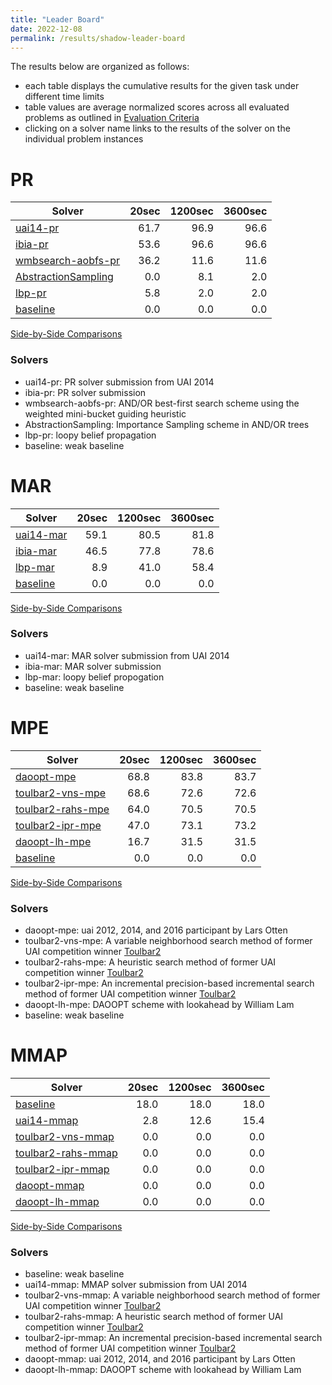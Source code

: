 ```yaml
---
title: "Leader Board"
date: 2022-12-08
permalink: /results/shadow-leader-board
---
```




The results below are organized as follows:
- each table displays the cumulative results for the given task under different time limits
- table values are average normalized scores across all evaluated problems as outlined in [Evaluation Criteria](https://uaicompetition.github.io/uci-2022/results/evaluation-criteria/)
- clicking on a solver name links to the results of the solver on the individual problem instances 


# PR

|                               Solver                               | 20sec | 1200sec | 3600sec |
| ------------------------------------------------------------------ | ----: | ------: | ------: |
| [uai14-pr](solver-scores/uai14-pr-scores.md)                       |  61.7 |    96.9 |    96.6 |
| [ibia-pr](solver-scores/ibia-pr-scores.md)                         |  53.6 |    96.6 |    96.6 |
| [wmbsearch-aobfs-pr](solver-scores/wmbsearch-aobfs-pr-scores.md)   |  36.2 |    11.6 |    11.6 |
| [AbstractionSampling](solver-scores/AbstractionSampling-scores.md) |   0.0 |     8.1 |     2.0 |
| [lbp-pr](solver-scores/lbp-pr-scores.md)                           |   5.8 |     2.0 |     2.0 |
| [baseline](solver-scores/baseline-scores.md)                       |   0.0 |     0.0 |     0.0 |

[Side-by-Side Comparisons](solver-scores/PR-scores-comparison.md)

### Solvers

- uai14-pr: PR solver submission from UAI 2014
- ibia-pr: PR solver submission
- wmbsearch-aobfs-pr: AND/OR best-first search scheme using the weighted mini-bucket guiding heuristic
- AbstractionSampling: Importance Sampling scheme in AND/OR trees
- lbp-pr: loopy belief propagation
- baseline: weak baseline

# MAR

|                     Solver                     | 20sec | 1200sec | 3600sec |
| ---------------------------------------------- | ----: | ------: | ------: |
| [uai14-mar](solver-scores/uai14-mar-scores.md) |  59.1 |    80.5 |    81.8 |
| [ibia-mar](solver-scores/ibia-mar-scores.md)   |  46.5 |    77.8 |    78.6 |
| [lbp-mar](solver-scores/lbp-mar-scores.md)     |   8.9 |    41.0 |    58.4 |
| [baseline](solver-scores/baseline-scores.md)   |   0.0 |     0.0 |     0.0 |

[Side-by-Side Comparisons](solver-scores/MAR-scores-comparison.md)

### Solvers

- uai14-mar: MAR solver submission from UAI 2014
- ibia-mar: MAR solver submission
- lbp-mar: loopy belief propogation
- baseline: weak baseline

# MPE

|                             Solver                             | 20sec | 1200sec | 3600sec |
| -------------------------------------------------------------- | ----: | ------: | ------: |
| [daoopt-mpe](solver-scores/daoopt-mpe-scores.md)               |  68.8 |    83.8 |    83.7 |
| [toulbar2-vns-mpe](solver-scores/toulbar2-vns-mpe-scores.md)   |  68.6 |    72.6 |    72.6 |
| [toulbar2-rahs-mpe](solver-scores/toulbar2-rahs-mpe-scores.md) |  64.0 |    70.5 |    70.5 |
| [toulbar2-ipr-mpe](solver-scores/toulbar2-ipr-mpe-scores.md)   |  47.0 |    73.1 |    73.2 |
| [daoopt-lh-mpe](solver-scores/daoopt-lh-mpe-scores.md)         |  16.7 |    31.5 |    31.5 |
| [baseline](solver-scores/baseline-scores.md)                   |   0.0 |     0.0 |     0.0 |

[Side-by-Side Comparisons](solver-scores/MPE-scores-comparison.md)

### Solvers

- daoopt-mpe: uai 2012, 2014, and 2016 participant by Lars Otten
- toulbar2-vns-mpe: A variable neighborhood search method of former UAI competition winner [Toulbar2](https://github.com/toulbar2/toulbar2)
- toulbar2-rahs-mpe: A heuristic search method of former UAI competition winner [Toulbar2](https://github.com/toulbar2/toulbar2)
- toulbar2-ipr-mpe: An incremental precision-based incremental search method of former UAI competition winner [Toulbar2](https://github.com/toulbar2/toulbar2)
- daoopt-lh-mpe: DAOOPT scheme with lookahead by William Lam
- baseline: weak baseline

# MMAP

|                              Solver                              | 20sec | 1200sec | 3600sec |
| ---------------------------------------------------------------- | ----: | ------: | ------: |
| [baseline](solver-scores/baseline-scores.md)                     |  18.0 |    18.0 |    18.0 |
| [uai14-mmap](solver-scores/uai14-mmap-scores.md)                 |   2.8 |    12.6 |    15.4 |
| [toulbar2-vns-mmap](solver-scores/toulbar2-vns-mmap-scores.md)   |   0.0 |     0.0 |     0.0 |
| [toulbar2-rahs-mmap](solver-scores/toulbar2-rahs-mmap-scores.md) |   0.0 |     0.0 |     0.0 |
| [toulbar2-ipr-mmap](solver-scores/toulbar2-ipr-mmap-scores.md)   |   0.0 |     0.0 |     0.0 |
| [daoopt-mmap](solver-scores/daoopt-mmap-scores.md)               |   0.0 |     0.0 |     0.0 |
| [daoopt-lh-mmap](solver-scores/daoopt-lh-mmap-scores.md)         |   0.0 |     0.0 |     0.0 |

[Side-by-Side Comparisons](solver-scores/MMAP-scores-comparison.md)

### Solvers

- baseline: weak baseline
- uai14-mmap: MMAP solver submission from UAI 2014
- toulbar2-vns-mmap: A variable neighborhood search method of former UAI competition winner [Toulbar2](https://github.com/toulbar2/toulbar2)
- toulbar2-rahs-mmap: A heuristic search method of former UAI competition winner [Toulbar2](https://github.com/toulbar2/toulbar2)
- toulbar2-ipr-mmap: An incremental precision-based incremental search method of former UAI competition winner [Toulbar2](https://github.com/toulbar2/toulbar2)
- daoopt-mmap: uai 2012, 2014, and 2016 participant by Lars Otten
- daoopt-lh-mmap: DAOOPT scheme with lookahead by William Lam


